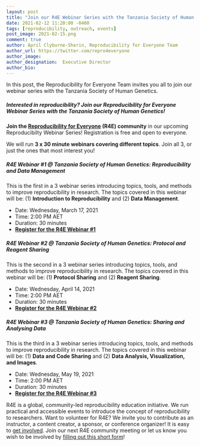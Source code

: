 ```yaml
---
layout: post
title: "Join our R4E Webinar Series with the Tanzania Society of Human Genetics"
date: 2021-02-12 11:20:00 -0400
tags: [reproducibility, outreach, events]
post_image: 2021-02-15.png
comment: true
author: April Clyburne-Sherin, Reproducibility for Everyone Team
author_url: https://twitter.com/repro4everyone
author_image: 
author_designation:  Executive Director
author_bio: 
---
```


In this post, the Reproducibility for Everyone Team invites you all to join our webinar series with the Tanzania Society of Human Genetics. 

##### Interested in reproducibility? Join our Reproducibility for Everyone Webinar Series with the Tanzania Society of Human Genetics!

**Join the [Reproducibility for Everyone][r4e] (R4E) community** in our upcoming Reproducibilty Webinar Series! Registration is free and open to everyone.

We will run **3 x 30 minute webinars covering different topics**. Join all 3, or just the ones that most interest you!

##### **R4E Webinar #1 @ Tanzania Society of Human Genetics: Reproducibility and Data Management**

This is the first in a 3 webinar series introducing topics, tools, and methods to improve reproducibility in research. The topics covered in this webinar will be: (1) **Introduction to Reproducibility** and (2) **Data Management**.

- Date: Wednesday, March 17, 2021
- Time: 2:00 PM AET 
- Duration: 30 minutes   
- **[Register for the R4E Webinar #1][register1]**

##### **R4E Webinar #2 @ Tanzania Society of Human Genetics: Protocol and Reagent Sharing**

This is the second in a 3 webinar series introducing topics, tools, and methods to improve reproducibility in research. The topics covered in this webinar will be: (1) **Protocol Sharing** and (2) **Reagent Sharing**.

- Date: Wednesday, April 14, 2021
- Time: 2:00 PM AET   
- Duration: 30 minutes
- **[Register for the R4E Webinar #2][register2]**

##### **R4E Webinar #3 @ Tanzania Society of Human Genetics: Sharing and Analysing Data**

This is the third in a 3 webinar series introducing topics, tools, and methods to improve reproducibility in research. The topics covered in this webinar will be: (1) **Data and Code Sharing** and (2) **Data Analysis, Visualization, and Images**.

- Date: Wednesday, May 19, 2021
- Time: 2:00 PM AET   
- Duration: 30 minutes
- **[Register for the R4E Webinar #3][register3]**

R4E is a global, community-led reproducibility education initiative. We run practical and accessible events to introduce the concept of reproducibility to researchers. Want to volunteer for R4E? We invite you to contribute as an instructor, a content creator, a sponsor, or conference organizer! It is easy to [get involved][joinus]. Join our next R4E community meeting or let us know you wish to be involved by [filling out this short form][shortform]!


[r4e]: https://repro4everyone.org/
[register1]: https://us02web.zoom.us/meeting/register/tZckcOGgrz8vE9e0IKj8LYN2RHdEIZhzNuny
[register2]: https://us02web.zoom.us/meeting/register/tZ0rd-CvrjwoHNOKd6TSkyBTTnAS4BxTuxc3
[register3]:  https://us02web.zoom.us/meeting/register/tZApf-6hqDgjE9Y3to1alNPI6v_tE3dpTRHA
[joinus]: https://repro4everyone.org/pages/join/
[shortform]: https://forms.gle/o3qG65w8bfj7Kq9L6